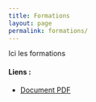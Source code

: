 ```yaml
---
title: Formations
layout: page
permalink: formations/
---
```


Ici les formations

#### Liens : 
- [Document PDF]({{site.baseurl}}assets/docs/presentation.pdf)